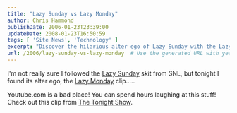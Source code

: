 ```yaml
---
title: "Lazy Sunday vs Lazy Monday"
author: Chris Hammond
publishDate: 2006-01-23T23:39:00
updateDate: 2008-01-23T16:50:59
tags: [ 'Site News', 'Technology' ]
excerpt: "Discover the hilarious alter ego of Lazy Sunday with the Lazy Monday clip from The Tonight Show on YouTube. Get ready for hours of laughter!"
url: /2006/lazy-sunday-vs-lazy-monday  # Use the generated URL with year
---
```

<P>I'm not really sure I followed the <A href="https://www.youtube.com/?v=zLElfJ9YCh0">Lazy Sunday</A> skit from SNL, but tonight I found its alter ego, the <A href="https://www.youtube.com/?v=jTEBA768p9U">Lazy Monday</A> clip.....</P> <P>Youtube.com is a bad place! You can spend hours laughing at this stuff! Check out this clip from <A href="https://www.youtube.com/?v=vEWLwz6JRNE">The Tonight Show</A>.</P>


